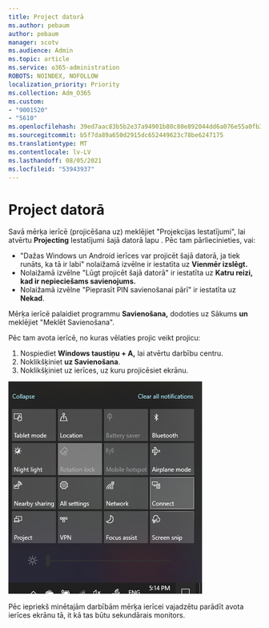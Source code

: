 ```yaml
---
title: Project datorā
ms.author: pebaum
author: pebaum
manager: scotv
ms.audience: Admin
ms.topic: article
ms.service: o365-administration
ROBOTS: NOINDEX, NOFOLLOW
localization_priority: Priority
ms.collection: Adm_O365
ms.custom:
- "9001520"
- "5610"
ms.openlocfilehash: 39ed7aac83b5b2e37a94901b80c80e892044dd6a076e55a0fb327d2dce7bd16e
ms.sourcegitcommit: b5f7da89a650d2915dc652449623c78be6247175
ms.translationtype: MT
ms.contentlocale: lv-LV
ms.lasthandoff: 08/05/2021
ms.locfileid: "53943937"
---
```

# <a name="project-to-a-pc"></a>Project datorā

Savā mērķa ierīcē (projicēšana uz) meklējiet "Projekcijas Iestatījumi", lai atvērtu **Projecting** Iestatījumi šajā datorā lapu . Pēc tam pārliecinieties, vai:
- "Dažas Windows un Android ierīces var projicēt šajā datorā, ja tiek runāts, ka tā ir labi" nolaižamā izvēlne ir iestatīta uz **Vienmēr izslēgt.**
- Nolaižamā izvēlne "Lūgt projicēt šajā datorā" ir iestatīta uz **Katru reizi, kad ir nepieciešams savienojums.**
- Nolaižamā izvēlne "Pieprasīt PIN savienošanai pārī" ir iestatīta uz **Nekad**.

Mērķa ierīcē palaidiet programmu **Savienošana,** dodoties uz Sākums **un** meklējiet "Meklēt Savienošana".

Pēc tam avota ierīcē, no kuras vēlaties projic veikt projicu:

1. Nospiediet **Windows taustiņu + A,** lai atvērtu darbību centru.
2. Noklikšķiniet **uz Savienošana**.
3. Noklikšķiniet uz ierīces, uz kuru projicēsiet ekrānu.

![Project datorā](media/project-to-a-pc.png)

Pēc iepriekš minētajām darbībām mērķa ierīcei vajadzētu parādīt avota ierīces ekrānu tā, it kā tas būtu sekundārais monitors.
